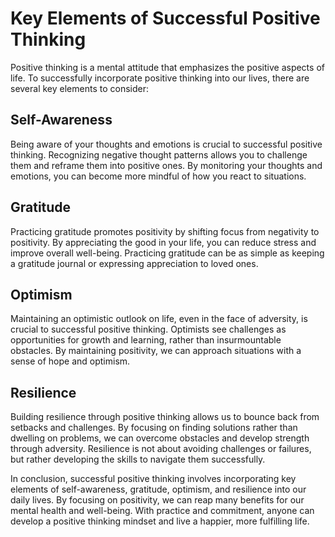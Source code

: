 Key Elements of Successful Positive Thinking
=============================================================================

Positive thinking is a mental attitude that emphasizes the positive aspects of life. To successfully incorporate positive thinking into our lives, there are several key elements to consider:

Self-Awareness
--------------

Being aware of your thoughts and emotions is crucial to successful positive thinking. Recognizing negative thought patterns allows you to challenge them and reframe them into positive ones. By monitoring your thoughts and emotions, you can become more mindful of how you react to situations.

Gratitude
---------

Practicing gratitude promotes positivity by shifting focus from negativity to positivity. By appreciating the good in your life, you can reduce stress and improve overall well-being. Practicing gratitude can be as simple as keeping a gratitude journal or expressing appreciation to loved ones.

Optimism
--------

Maintaining an optimistic outlook on life, even in the face of adversity, is crucial to successful positive thinking. Optimists see challenges as opportunities for growth and learning, rather than insurmountable obstacles. By maintaining positivity, we can approach situations with a sense of hope and optimism.

Resilience
----------

Building resilience through positive thinking allows us to bounce back from setbacks and challenges. By focusing on finding solutions rather than dwelling on problems, we can overcome obstacles and develop strength through adversity. Resilience is not about avoiding challenges or failures, but rather developing the skills to navigate them successfully.

In conclusion, successful positive thinking involves incorporating key elements of self-awareness, gratitude, optimism, and resilience into our daily lives. By focusing on positivity, we can reap many benefits for our mental health and well-being. With practice and commitment, anyone can develop a positive thinking mindset and live a happier, more fulfilling life.

